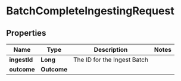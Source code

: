 

# BatchCompleteIngestingRequest


## Properties

Name | Type | Description | Notes
------------ | ------------- | ------------- | -------------
**ingestId** | **Long** | The ID for the Ingest Batch | 
**outcome** | **Outcome** |  | 



